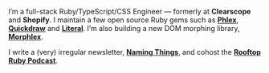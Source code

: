 I’m a full-stack Ruby/TypeScript/CSS Engineer — formerly at **Clearscope** and **Shopify**. I maintain a few open source Ruby gems such as **[Phlex](https://phlex.fun)**, **[Quickdraw](https://github.com/joeldrapper/quickdraw)** and **[Literal](https://github.com/joeldrapper/literal)**. I’m also building a new DOM morphing library, **[Morphlex](https://github.com/phlex-ruby/morphlex)**.

I write a (very) irregular newsletter, **[Naming Things](https://www.namingthings.org)**, and cohost the **[Rooftop Ruby Podcast](https://www.rooftopruby.com)**.
